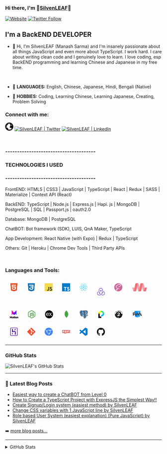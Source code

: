 ### Hi there, I'm  🍁[SilvenLEAF][website]🍁

[![Website](https://img.shields.io/website?label=SilvenLEAF.github.io&style=for-the-badge&url=https%3A%2F%2FSilvenLEAF.github.io)](https://SilvenLEAF.github.io)
[![Twitter Follow](https://img.shields.io/twitter/follow/SilvenLEAF?color=1DA1F2&logo=twitter&style=for-the-badge)](https://twitter.com/intent/follow?original_referer=https%3A%2F%2Fgithub.com%2SilvenLEAF&screen_name=SilvenLEAF)

## I'm a BackEND DEVELOPER

- 🍁 ​Hi, I'm  SilvenLEAF (Manash Sarma) and I'm insanely passionate about all things JavaScript and even more about TypeScript.  I work hard.  I care about writing clean code and I genuinely love to learn. I love coding, esp BackEND programming and learning Chinese and Japanese in my free time.

<br/>


- 🍁 **LANGUAGES:** English, Chinese, Japanese, Hindi, Bengali (Native)

- 🍁 **HOBBIES:** Coding, Learning Chinese, Learning Japanese, Creating, Problem Solving



### Connect with me:

[<img width="26px" alt="SilvenLEAF.github.io" src="https://raw.githubusercontent.com/iconic/open-iconic/master/svg/globe.svg" />][website]
[<img width="26px" alt="SilvenLEAF | Twitter" src="https://cdn.jsdelivr.net/npm/simple-icons@v3/icons/twitter.svg" />][twitter]
[<img width="26px" alt="SilvenLEAF | LinkedIn" src="https://cdn.jsdelivr.net/npm/simple-icons@v3/icons/linkedin.svg" />][linkedin]

<br />

### --------------------------------------
###       TECHNOLOGIES I USED
### --------------------------------------
FrontEND: HTML5 | CSS3 | JavaScript | TypeScript | React | Redux | SASS | Materialize | Context API (React)

BackEND: TypeScript | Node.js | Express.js | Hapi. js | MongoDB | PostgreSQL | SQL | Passport.js | oauth2.0

Database: MongoDB | PostgreSQL

ChatBOT: Bot framework (SDK), LUIS, QnA Maker, TypeScript

App Development: React Native (with Expo) | Redux | TypeScript

Others: Git | Heroku | Chrome Dev Tools | Third Party APIs

<br />


### Languages and Tools:
<div style="display:flex; flex-wrap:wrap">
<img alt="html5" height="26x" style="margin: 15px 15px" src="./skills/html5.svg" />


<img alt="css3" height="26x" style="margin: 15px 15px" src="./skills/css3.svg" />

<img alt="javascript" height="26x" style="margin: 15px 15px" src="https://raw.githubusercontent.com/github/explore/80688e429a7d4ef2fca1e82350fe8e3517d3494d/topics/javascript/javascript.png" />

<img alt="typescript" height="26x" style="margin: 15px 15px" src="./skills/typescript.svg" />

<img alt="react" height="26x" style="margin: 15px 15px" src="./skills/react.svg" />
  
<img alt="redux" height="26x" style="margin: 15px 15px" 
src="https://raw.githubusercontent.com/github/explore/78df643247d429f6cc873026c0622819ad797942/topics/redux/redux.png" />

<img alt="sass" height="26x" style="margin: 15px 15px" src="./skills/sass.svg" />

<img alt="materialize" height="26x" style="margin: 15px 15px" src="./skills/materialize.svg" />

<img alt="framermotion" height="26x" style="margin: 15px 15px" src="./skills/framermotion.png" />


<img alt="nodejs" height="26x" style="margin: 15px 15px" src="./skills/nodejs.svg" />

<img alt="express" height="26x" style="margin: 15px 15px" src="./skills/express.svg" />

<img alt="mongodb" height="26x" style="margin: 15px 15px" src="./skills/mongodb.svg" />
  
  
<img alt="PostgreSQL" height="26x" style="margin: 15px 15px" src="https://raw.githubusercontent.com/github/explore/78df643247d429f6cc873026c0622819ad797942/topics/postgresql/postgresql.png" />
  

<img alt="passport" height="26x" style="margin: 15px 15px" src="./skills/passport.png" />

<img alt="oauth" height="26x" style="margin: 15px 15px" src="./skills/oauth.svg" />


<img alt="pwa" height="26x" style="margin: 15px 15px" src="./skills/pwa.png" />

<img alt="heroku" height="26x" style="margin: 15px 15px" src="./skills/heroku.svg" />

<img alt="git" height="26x" style="margin: 15px 15px" src="./skills/git.svg" />

<img alt="chrome" height="26x" style="margin: 15px 15px" src="./skills/chrome.svg" />

<img alt="npm" height="26x" style="margin: 15px 15px" src="./skills/npm.svg" />

<img alt="vscode" height="26x" style="margin: 15px 15px" src="./skills/vscode.svg" />

<img alt="GitHub" height="26x" style="margin: 15px 15px" src="https://raw.githubusercontent.com/github/explore/78df643247d429f6cc873026c0622819ad797942/topics/github/github.png" />

</div>



***
### GitHub Stats

  <img alt="SilvenLEAF's GitHub Stats" src="https://github-readme-stats-git-master.silvenleaf.vercel.app/api?username=SilvenLEAF&show_icons=true&hide_border=true" />


***

### 📕 Latest Blog Posts

<!-- BLOG-POST-LIST:START -->
- [Easiest way to create a ChatBOT from Level 0](https://dev.to/silvenleaf/easiest-way-to-create-a-chatbot-from-level-0-31pf)
- [How to Create a TypeScript Project with ExpressJS the Simplest Way!!](https://dev.to/silvenleaf/how-to-create-a-typescript-project-with-expressjs-the-simplest-way-578a)
- [Create Signup/Login system (easiest method) by SilvenLEAF](https://dev.to/silvenleaf/create-signup-login-system-easiest-method-by-silvenleaf-21b5)
- [Change CSS variables with 1 JavaScript line by SilvenLEAF](https://dev.to/silvenleaf/change-css-variables-with-1-javascript-line-by-silvenleaf-3gla)
- [Role based User System (easiest explanation) (Pure JavaScript) by SilvenLEAF](https://dev.to/silvenleaf/role-based-auth-easiest-explanation-javascript-by-silvenleaf-4pdb)
<!-- BLOG-POST-LIST:END -->

➡️ [more blog posts...](https://SilvenLEAF.hashnode.dev)

---

<details>
  <summary> GitHub Stats</summary>

  <img alt="SilvenLEAF's GitHub Stats" src="https://github-readme-stats-git-master.silvenleaf.vercel.app/api?username=SilvenLEAF&show_icons=true&hide_border=true" />

</details>

[website]: https://silvenleaf.github.io
[twitter]: https://twitter.com/SilvenLEAF
[linkedin]: https://linkedin.com/in/SilvenLEAF

